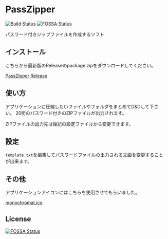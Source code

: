 # PassZipper

[![Build Status](https://dev.azure.com/gothwasawasa/PassZipper/_apis/build/status/kagerouttepaso.PassZipper?branchName=master)](https://dev.azure.com/gothwasawasa/PassZipper/_build/latest?definitionId=10&branchName=master)
[![FOSSA Status](https://app.fossa.io/api/projects/git%2Bgithub.com%2Fkagerouttepaso%2FPassZipper.svg?type=shield)](https://app.fossa.io/projects/git%2Bgithub.com%2Fkagerouttepaso%2FPassZipper?ref=badge_shield)

パスワード付きジップファイルを作成するソフト

## インストール

こちらから最新版のReleaseのpackage.zipをダウンロードしてください。

[PassZipper Release](https://github.com/kagerouttepaso/PassZipper/releases "Releaseのページ")

## 使い方

アプリケーションに圧縮したいファイルやフォルダをまとめてD&Dして下さい。
20桁のパスワード付きのZIPファイルが出力されます。

ZIPファイルの出力先は後記の設定ファイルから変更できます。

## 設定

`template.txt`を編集してパスワードファイルの出力される文面を変更することが出来ます。

## その他

アプリケーションアイコンにはこちらを使用させてもらいました。

[monochromat.ico](http://spheresofa.net/blog/?p=524 "紹介ページ")


## License
[![FOSSA Status](https://app.fossa.io/api/projects/git%2Bgithub.com%2Fkagerouttepaso%2FPassZipper.svg?type=large)](https://app.fossa.io/projects/git%2Bgithub.com%2Fkagerouttepaso%2FPassZipper?ref=badge_large)